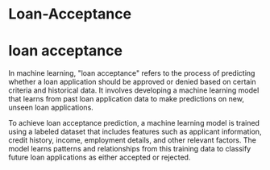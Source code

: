 # Loan-Acceptance
<h1>loan acceptance </h1>
<p>In machine learning, "loan acceptance" refers to the process of predicting whether a loan application should be approved or denied based on certain criteria and historical data. It involves developing a machine learning model that learns from past loan application data to make predictions on new, unseen loan applications.</p>
<p>To achieve loan acceptance prediction, a machine learning model is trained using a labeled dataset that includes features such as applicant information, credit history, income, employment details, and other relevant factors. The model learns patterns and relationships from this training data to classify future loan applications as either accepted or rejected.</p>
